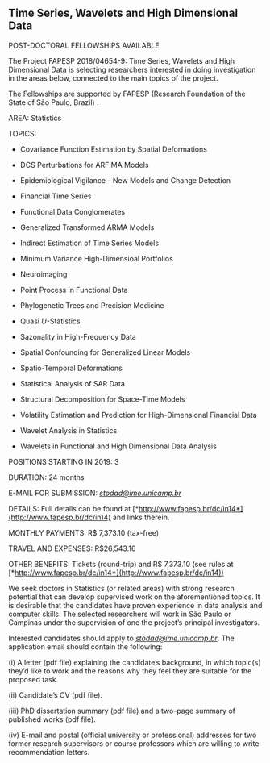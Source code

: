 ## Time Series, Wavelets and High Dimensional Data

POST-DOCTORAL FELLOWSHIPS AVAILABLE

The Project FAPESP 2018/04654-9: Time Series, Wavelets and High
Dimensional Data is selecting researchers interested in doing
investigation in the areas below, connected to the main topics of the
project.

The Fellowships are supported by FAPESP (Research Foundation of the
State of São Paulo, Brazil) .

AREA: Statistics

TOPICS:

-   Covariance Function Estimation by Spatial Deformations

-   DCS Perturbations for ARFIMA Models

-   Epidemiological Vigilance - New Models and Change Detection

-   Financial Time Series

-   Functional Data Conglomerates

-   Generalized Transformed ARMA Models

-   Indirect Estimation of Time Series Models

-   Minimum Variance High-Dimensioal Portfolios

-   Neuroimaging

-   Point Process in Functional Data

-   Phylogenetic Trees and Precision Medicine

-   Quasi *U*-Statistics

-   Sazonality in High-Frequency Data

-   Spatial Confounding for Generalized Linear Models

-   Spatio-Temporal Deformations

-   Statistical Analysis of SAR Data

-   Structural Decomposition for Space-Time Models

-   Volatility Estimation and Prediction for High-Dimensional Financial
    Data

-   Wavelet Analysis in Statistics

-   Wavelets in Functional and High Dimensional Data Analysis

POSITIONS STARTING IN 2019: 3

DURATION: 24 months

E-MAIL FOR SUBMISSION:
[*stodad@ime.unicamp.br*](mailto:stodad@ime.unicamp.br)

DETAILS: Full details can be found at
[*http://www.fapesp.br/dc/in14*](http://www.fapesp.br/dc/in14) and links
therein.

MONTHLY PAYMENTS: R\$ 7,373.10 (tax-free)

TRAVEL AND EXPENSES: R\$26,543.16

OTHER BENEFITS: Tickets (round-trip) and R\$ 7,373.10 (see rules at
[*http://www.fapesp.br/dc/in14*](http://www.fapesp.br/dc/in14))

We seek doctors in Statistics (or related areas) with strong research
potential that can develop supervised work on the aforementioned topics.
It is desirable that the candidates have proven experience in data
analysis and computer skills. The selected researchers will work in São
Paulo or Campinas under the supervision of one the project’s principal
investigators.

Interested candidates should apply to
[*stodad@ime.unicamp.br*](mailto:stodad@ime.unicamp.br). The application
email should contain the following:

(i) A letter (pdf file) explaining the candidate’s background, in which
    topic(s) they’d like to work and the reasons why they feel they are
    suitable for the proposed task.

(ii) Candidate’s CV (pdf file).

(iii) PhD dissertation summary (pdf file) and a two-page summary of
    published works (pdf file).

(iv) E-mail and postal (official university or professional) addresses
    for two former research supervisors or course professors which are
    willing to write recommendation letters.
